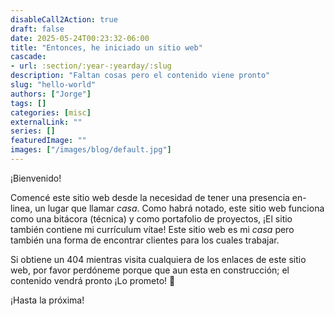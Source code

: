 ```yaml
---
disableCall2Action: true
draft: false
date: 2025-05-24T00:23:32-06:00
title: "Entonces, he iniciado un sitio web"
cascade:
- url: :section/:year-:yearday/:slug
description: "Faltan cosas pero el contenido viene pronto"
slug: "hello-world"
authors: ["Jorge"]
tags: []
categories: [misc]
externalLink: ""
series: []
featuredImage: ""
images: ["/images/blog/default.jpg"]
---
```


¡Bienvenido!

Comencé este sitio web desde la necesidad de tener una presencia en-linea, un lugar que llamar *casa*. Como habrá notado, este sitio web funciona como una bitácora (técnica) y como portafolio de proyectos, ¡El sitio también contiene mi currículum vítae! Este sitio web es mi *casa* pero también una forma de encontrar clientes para los cuales trabajar.

Si obtiene un 404 mientras visita cualquiera de los enlaces de este sitio web, por favor perdóneme porque que aun esta en construcción; el contenido vendrá pronto ¡Lo prometo! 🙈

¡Hasta la próxima!
